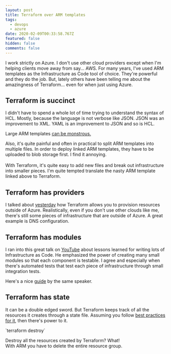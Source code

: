 ```yaml
---
layout: post
title: Terraform over ARM templates
tags:
  - devops
  - azure
date: 2020-02-09T00:33:58.767Z
featured: false
hidden: false
comments: false
---
```

I work strictly on Azure. I don't use other cloud providers except when I'm helping clients move away from say... AWS. For many years, I've used ARM templates as the Infrastructure as Code tool of choice. They're powerful and they do the job. But, lately others have been telling me about the amazingness of Terraform... even for when just using Azure. 

<!--more-->

## Terraform is succinct

I didn't have to spend a whole lot of time trying to understand the syntax of HCL. Mostly, because the language is not verbose like JSON. JSON was an improvement to XML. YAML is an improvement to JSON and so is HCL.

Large ARM templates [can be monstrous.](https://www.yobyot.com/azure/example-arm-template-azure-sql-vcore-failover-group-elasticpool/2020/02/04/#Azure-SQL-Database-Sample-Arm-Template-File)

Also, it's quite painful and often in practical to split ARM templates into multiple files. In order to deploy linked ARM templates, they have to be uploaded to blob storage first. I find it annoying.\
\
With Terraform, it's quite easy to add new files and break out infrastructure into smaller pieces. I'm quite tempted translate the nasty ARM template linked above to Terraform.

## [](https://www.yobyot.com/azure/example-arm-template-azure-sql-vcore-failover-group-elasticpool/2020/02/04/#Azure-SQL-Database-Sample-Arm-Template-File)Terraform has providers

I talked about [](https://gaunacode.com/terraform-for-the-other-things)[](https://gaunacode.com/terraform-for-the-other-things)[yesterday](https://gaunacode.com/terraform-for-the-other-things) how Terraform allows you to provision resources outside of Azure. Realistically, even if you don't use other clouds like me, there's still some pieces of infrastructure that are outside of Azure. A great example is DNS configuration.

## Terraform has modules

I ran into this great talk on [YouTube](https://www.youtube.com/watch?v=RTEgE2lcyk4) about lessons learned for writing lots of Infrastructure as Code. He emphasized the power of creating many small modules so that each component is testable. I agree and especially when there's automated tests that test each piece of infrastructure through small integration tests.

Here's a nice [guide](https://blog.gruntwork.io/how-to-create-reusable-infrastructure-with-terraform-modules-25526d65f73d) by the same speaker.

## Terraform has state

It can be a double edged sword. But Terraform keeps track of all the resources it creates through a state file. Assuming you follow [best practices for it](https://blog.gruntwork.io/how-to-manage-terraform-state-28f5697e68fa), then there's power to it. 

\`terraform destroy\`

Destroy all the resources created by Terraform? What!\
With ARM you have to delete the entire resource group.
